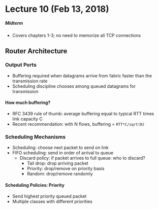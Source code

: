 # Lecture 10 (Feb 13, 2018)
##### Midterm
* Covers chapters 1-3; no need to memorize all TCP connections
## Router Architecture
### Output Ports
* Buffering required when datagrams arrive from fabric faster than the transmission rate
* Scheduling discipline chooses among queued datagrams for transmission
#### How much buffering?
* RFC 3439 rule of thumb: average buffering equal to typical RTT times link capacity C
* Recent recommendation: with N flows, buffering = `RTT*C/sqrt(N)`
### Scheduling Mechanisms
* Scheduling: choose next packet to send on link
* FIFO scheduling: send in order of arrival to queue
  * Discard policy: if packet arrives to full queue: who to discard?
    * Tail drop: drop arriving packet
    * Priority: drop/remove on priority basis
    * Random: drop/remove randomly
#### Scheduling Policies: Priority
* Send highest priority queued packet
* Multiple classes with different priorities
